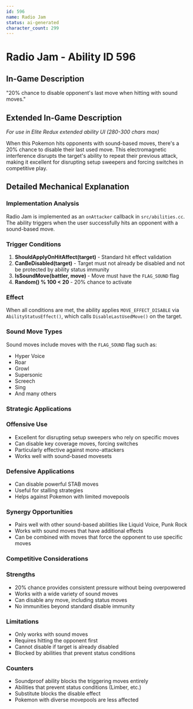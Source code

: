 ```yaml
---
id: 596
name: Radio Jam
status: ai-generated
character_count: 299
---
```


# Radio Jam - Ability ID 596

## In-Game Description
"20% chance to disable opponent's last move when hitting with sound moves."

## Extended In-Game Description
*For use in Elite Redux extended ability UI (280-300 chars max)*

When this Pokemon hits opponents with sound-based moves, there's a 20% chance to disable their last used move. This electromagnetic interference disrupts the target's ability to repeat their previous attack, making it excellent for disrupting setup sweepers and forcing switches in competitive play.

## Detailed Mechanical Explanation

### Implementation Analysis

Radio Jam is implemented as an `onAttacker` callback in `src/abilities.cc`. The ability triggers when the user successfully hits an opponent with a sound-based move.

### Trigger Conditions
1. **ShouldApplyOnHitAffect(target)** - Standard hit effect validation
2. **CanBeDisabled(target)** - Target must not already be disabled and not be protected by ability status immunity
3. **IsSoundMove(battler, move)** - Move must have the `FLAG_SOUND` flag
4. **Random() % 100 < 20** - 20% chance to activate

### Effect
When all conditions are met, the ability applies `MOVE_EFFECT_DISABLE` via `AbilityStatusEffect()`, which calls `DisableLastUsedMove()` on the target.

### Sound Move Types
Sound moves include moves with the `FLAG_SOUND` flag such as:
- Hyper Voice
- Roar
- Growl
- Supersonic
- Screech
- Sing
- And many others

### Strategic Applications

### Offensive Use
- Excellent for disrupting setup sweepers who rely on specific moves
- Can disable key coverage moves, forcing switches
- Particularly effective against mono-attackers
- Works well with sound-based movesets

### Defensive Applications
- Can disable powerful STAB moves
- Useful for stalling strategies
- Helps against Pokemon with limited movepools

### Synergy Opportunities
- Pairs well with other sound-based abilities like Liquid Voice, Punk Rock
- Works with sound moves that have additional effects
- Can be combined with moves that force the opponent to use specific moves

### Competitive Considerations

### Strengths
- 20% chance provides consistent pressure without being overpowered
- Works with a wide variety of sound moves
- Can disable any move, including status moves
- No immunities beyond standard disable immunity

### Limitations
- Only works with sound moves
- Requires hitting the opponent first
- Cannot disable if target is already disabled
- Blocked by abilities that prevent status conditions

### Counters
- Soundproof ability blocks the triggering moves entirely
- Abilities that prevent status conditions (Limber, etc.)
- Substitute blocks the disable effect
- Pokemon with diverse movepools are less affected


